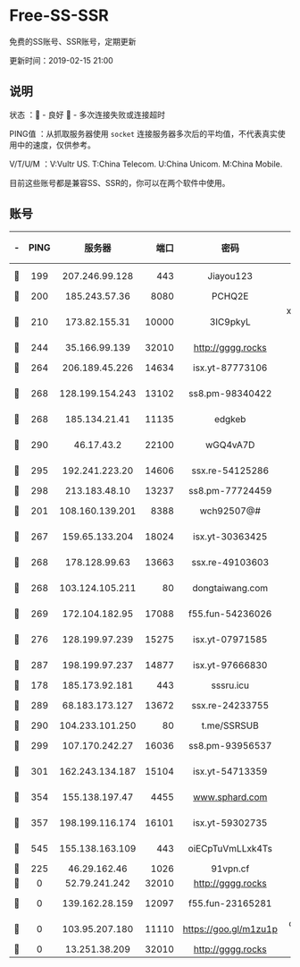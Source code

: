 # Free-SS-SSR

免费的SS账号、SSR账号，定期更新

更新时间：2019-02-15 21:00

## 说明

状态     ：🙂 - 良好 🙁 - 多次连接失败或连接超时

PING值   ：从抓取服务器使用 `socket` 连接服务器多次后的平均值，不代表真实使用中的速度，仅供参考。

V/T/U/M  ：V:Vultr US. T:China Telecom. U:China Unicom. M:China Mobile.

目前这些账号都是兼容SS、SSR的，你可以在两个软件中使用。

## 账号

|-|PING|服务器|端口|密码|加密方式|区域|V/T/U/M|
|:----:|:----:|:-----:|-----:|:----:|:----:|:----:|:----:|
|🙂|199|207.246.99.128|443|Jiayou123|aes-256-cfb|US|8↑/9↑/9↑/10↑|
|🙂|200|185.243.57.36|8080|PCHQ2E|rc4-md5|US|10↑/9↑/9↑/9↑|
|🙂|210|173.82.155.31|10000|3IC9pkyL|xchacha20-ietf-poly1305|US|9↑/10↑/10↑/9↑|
|🙂|244|35.166.99.139|32010|http://gggg.rocks|chacha20|US|9↑/9↑/9↑/9↑|
|🙂|264|206.189.45.226|14634|isx.yt-87773106|aes-256-cfb|SG|10↑/10↑/10↑/10↑|
|🙂|268|128.199.154.243|13102|ss8.pm-98340422|aes-256-cfb|SG|10↑/10↑/10↑/10↑|
|🙂|268|185.134.21.41|11135|edgkeb|aes-256-cfb|GB|10↑/10↑/10↑/10↑|
|🙂|290|46.17.43.2|22100|wGQ4vA7D|aes-256-gcm|RU|6↑/10↑/10↑/10↑|
|🙂|295|192.241.223.20|14606|ssx.re-54125286|aes-256-cfb|US|8↑/8↑/7↑/8↑|
|🙂|298|213.183.48.10|13237|ss8.pm-77724459|rc4-md5|RU|10↑/10↑/10↑/10↑|
|🙂|201|108.160.139.201|8388|wch92507@#|aes-256-cfb|JP|5↓/10↑/10↑/10↑|
|🙂|267|159.65.133.204|18024|isx.yt-30363425|aes-256-cfb|SG|10↑/10↑/10↑/10↑|
|🙂|268|178.128.99.63|13663|ssx.re-49103603|aes-256-cfb|SG|8↑/8↑/7↑/8↑|
|🙂|268|103.124.105.211|80|dongtaiwang.com|aes-256-cfb|US|9↑/10↑/10↑/10↑|
|🙂|269|172.104.182.95|17088|f55.fun-54236026|aes-256-cfb|SG|10↑/10↑/10↑/10↑|
|🙂|276|128.199.97.239|15275|isx.yt-07971585|aes-256-cfb|SG|10↑/10↑/10↑/10↑|
|🙂|287|198.199.97.237|14877|isx.yt-97666830|aes-256-cfb|US|10↑/10↑/10↑/10↑|
|🙂|178|185.173.92.181|443|sssru.icu|rc4-md5|RU|9↑/10↑/10↑/10↑|
|🙂|289|68.183.173.127|13672|ssx.re-24233755|aes-256-cfb|US|8↑/8↑/7↑/8↑|
|🙂|290|104.233.101.250|80|t.me/SSRSUB|rc4-md5|CA|10↑/10↑/10↑/10↑|
|🙂|299|107.170.242.27|16036|ss8.pm-93956537|aes-256-cfb|US|10↑/10↑/10↑/10↑|
|🙂|301|162.243.134.187|15104|isx.yt-54713359|aes-256-cfb|US|10↑/10↑/10↑/10↑|
|🙂|354|155.138.197.47|4455|www.sphard.com|aes-256-cfb|US|8↑/9↑/10↑/9↑|
|🙂|357|198.199.116.174|16101|isx.yt-59302735|aes-256-cfb|US|10↑/10↑/10↑/10↑|
|🙂|545|155.138.163.109|443|oiECpTuVmLLxk4Ts|aes-256-cfb|US|4↑/10↑/10↑/10↑|
|🙁|225|46.29.162.46|1026|91vpn.cf|rc4-md5|RU|9↑/10↑/9↓/10↑|
|🙁|0|52.79.241.242|32010|http://gggg.rocks|chacha20|KR|10↑/9↑/9↑/10↑|
|🙁|0|139.162.28.159|12097|f55.fun-23165281|aes-256-cfb|SG|10↑/0↓/0↓/1↑|
|🙁|0|103.95.207.180|11110|https://goo.gl/m1zu1p|chacha20-ietf|US|7↓/10↑/9↑/9↑|
|🙁|0|13.251.38.209|32010|http://gggg.rocks|chacha20|SG|10↑/10↑/9↑/9↑|
